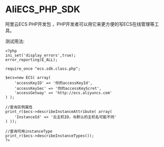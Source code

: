 AliECS_PHP_SDK
==============

阿里云ECS PHP开发包 ，PHP开发者可以用它来更方便的写ECS在线管理等工具。


测试用法:

    <?php
    ini_set('display_errors',true);
    error_reporting(E_ALL);

    require_once "ecs.sdk.class.php";

    $ecs=new ECS( array(
        'accessKeyID' => '你的accessKeyId',
        'accessKeySec' => '你的accessKeyScret',
        'accessGetway' => 'http://ecs.aliyuncs.com'
    ) );

    //查询实例属性
    print_r($ecs->describeInstanceAttribute( array(
        'InstanceId' => '云主机ID，与默认的主机名可能不同'
    ) ));

    //查询可用instanceType
    print_r($ecs->describeInstanceTypes());
    ?>
